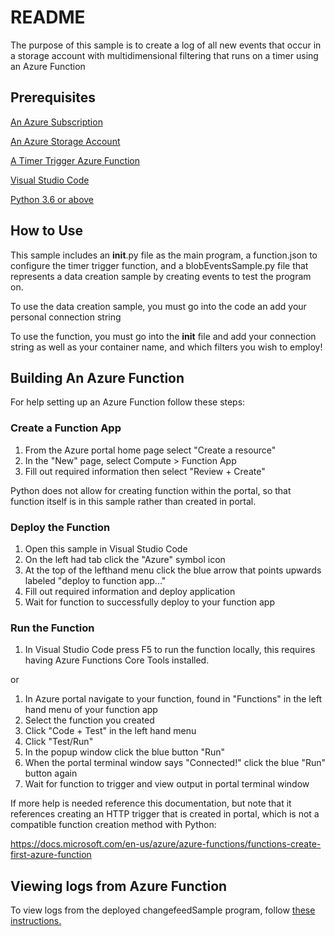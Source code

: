 # README
The purpose of this sample is to create a log of all new events that occur in a storage account with multidimensional filtering that runs on a timer using an Azure Function

## Prerequisites
[An Azure Subscription](https://azure.microsoft.com/en-us/free/)

[An Azure Storage Account](https://docs.microsoft.com/en-us/azure/storage/common/storage-account-create?tabs=azure-portal)

[A Timer Trigger Azure Function](https://docs.microsoft.com/en-us/azure/azure-functions/functions-create-scheduled-function#:~:text=Create%20a%20timer%20triggered%20function%201%20Expand%20your,by%20viewing%20trace%20information%20written%20to%20the%20logs.)

[Visual Studio Code](https://visualstudio.microsoft.com/downloads/)

[Python 3.6 or above](https://www.python.org/downloads/)

## How to Use
This sample includes an __init__.py file as the main program, a function.json to configure the timer trigger function, and a blobEventsSample.py file that represents a data creation sample by creating events to test the program on.

To use the data creation sample, you must go into the code an add your personal connection string

To use the function, you must go into the __init__ file and add your connection string as well as your container name, and which filters you wish to employ!

## Building An Azure Function
For help setting up an Azure Function follow these steps:

### Create a Function App
1. From the Azure portal home page select "Create a resource"
2. In the "New" page, select Compute > Function App
3. Fill out required information then select "Review + Create"

Python does not allow for creating function within the portal, so that function itself is in this sample rather than created in portal.

### Deploy the Function
1. Open this sample in Visual Studio Code
2. On the left had tab click the "Azure" symbol icon
3. At the top of the lefthand menu click the blue arrow that points upwards labeled "deploy to function app..."
4. Fill out required information and deploy application
5. Wait for function to successfully deploy to your function app

### Run the Function
1. In Visual Studio Code press F5 to run the function locally, this requires having Azure Functions Core Tools installed.

or

1. In Azure portal navigate to your function, found in "Functions" in the left hand menu of your function app
2. Select the function you created
3. Click "Code + Test" in the left hand menu
4. Click "Test/Run"
5. In the popup window click the blue button "Run"
6. When the portal terminal window says "Connected!" click the blue "Run" button again
7. Wait for function to trigger and view output in portal terminal window 


If more help is needed reference this documentation, but note that it references creating an HTTP trigger that is created in portal, which is not a compatible function creation method with Python:

https://docs.microsoft.com/en-us/azure/azure-functions/functions-create-first-azure-function

## Viewing logs from Azure Function
To view logs from the deployed changefeedSample program, follow [these instructions.](https://docs.microsoft.com/en-us/azure/azure-functions/functions-monitoring?tabs=cmd)
